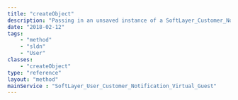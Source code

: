 ```yaml
---
title: "createObject"
description: "Passing in an unsaved instance of a SoftLayer_Customer_Notification_Virtual_Guest object into this function will create the object and return the results to the user. "
date: "2018-02-12"
tags:
    - "method"
    - "sldn"
    - "User"
classes:
    - "createObject"
type: "reference"
layout: "method"
mainService : "SoftLayer_User_Customer_Notification_Virtual_Guest"
---
```

